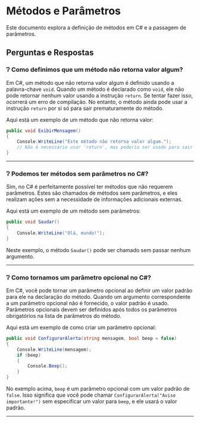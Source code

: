 # Métodos e Parâmetros

Este documento explora a definição de métodos em C# e a passagem de parâmetros.

## Perguntas e Respostas

### :grey_question: Como definimos que um método não retorna valor algum?

Em C#, um método que não retorna valor algum é definido usando a palavra-chave `void`. Quando um método é declarado como `void`, ele não pode retornar nenhum valor usando a instrução `return`. Se tentar fazer isso, ocorrerá um erro de compilação. No entanto, o método ainda pode usar a instrução `return` por si só para sair prematuramente do método.

Aqui está um exemplo de um método que não retorna valor:

```csharp
public void ExibirMensagem()
{
    Console.WriteLine("Este método não retorna valor algum.");
    // Não é necessário usar 'return', mas poderia ser usado para sair do método.
}
```

---
### :grey_question: Podemos ter métodos sem parâmetros no C#?

Sim, no C# é perfeitamente possível ter métodos que não requerem parâmetros. Estes são chamados de métodos sem parâmetros, e eles realizam ações sem a necessidade de informações adicionais externas.

Aqui está um exemplo de um método sem parâmetros:

```csharp
public void Saudar()
{
    Console.WriteLine("Olá, mundo!");
}
```

Neste exemplo, o método `Saudar()` pode ser chamado sem passar nenhum argumento.

---
### :grey_question: Como tornamos um parâmetro opcional no C#?

Em C#, você pode tornar um parâmetro opcional ao definir um valor padrão para ele na declaração do método. Quando um argumento correspondente a um parâmetro opcional não é fornecido, o valor padrão é usado. Parâmetros opcionais devem ser definidos após todos os parâmetros obrigatórios na lista de parâmetros do método.

Aqui está um exemplo de como criar um parâmetro opcional:

```csharp
public void ConfigurarAlerta(string mensagem, bool beep = false)
{
    Console.WriteLine(mensagem);
    if (beep)
    {
        Console.Beep();
    }
}
```

No exemplo acima, `beep` é um parâmetro opcional com um valor padrão de `false`. Isso significa que você pode chamar `ConfigurarAlerta("Aviso importante!")` sem especificar um valor para `beep`, e ele usará o valor padrão.

---